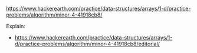 https://www.hackerearth.com/practice/data-structures/arrays/1-d/practice-problems/algorithm/minor-4-41918cb8/

Explain:

- https://www.hackerearth.com/practice/data-structures/arrays/1-d/practice-problems/algorithm/minor-4-41918cb8/editorial/
